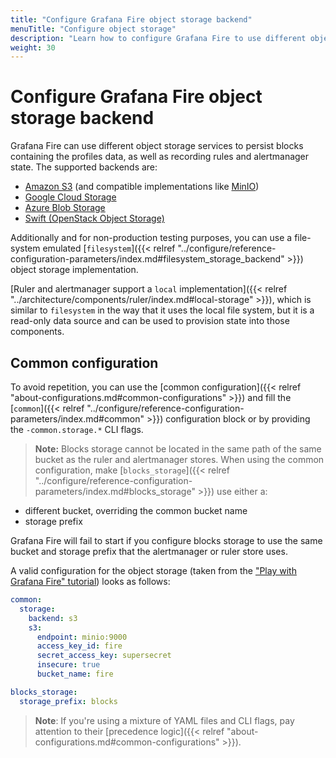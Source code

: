 ```yaml
---
title: "Configure Grafana Fire object storage backend"
menuTitle: "Configure object storage"
description: "Learn how to configure Grafana Fire to use different object storage backend implementations."
weight: 30
---
```


[//TODO]: <> (Adapt me for thanos style object store config)

# Configure Grafana Fire object storage backend

Grafana Fire can use different object storage services to persist blocks containing the profiles data, as well as recording rules and alertmanager state.
The supported backends are:

- [Amazon S3](https://aws.amazon.com/s3/) (and compatible implementations like [MinIO](https://min.io/))
- [Google Cloud Storage](https://cloud.google.com/storage)
- [Azure Blob Storage](https://azure.microsoft.com/es-es/services/storage/blobs/)
- [Swift (OpenStack Object Storage)](https://wiki.openstack.org/wiki/Swift)

Additionally and for non-production testing purposes, you can use a file-system emulated [`filesystem`]({{< relref "../configure/reference-configuration-parameters/index.md#filesystem_storage_backend" >}}) object storage implementation.

[Ruler and alertmanager support a `local` implementation]({{< relref "../architecture/components/ruler/index.md#local-storage" >}}),
which is similar to `filesystem` in the way that it uses the local file system,
but it is a read-only data source and can be used to provision state into those components.

## Common configuration

To avoid repetition, you can use the [common configuration]({{< relref "about-configurations.md#common-configurations" >}}) and fill the [`common`]({{< relref "../configure/reference-configuration-parameters/index.md#common" >}}) configuration block or by providing the `-common.storage.*` CLI flags.

> **Note:** Blocks storage cannot be located in the same path of the same bucket as the ruler and alertmanager stores. When using the common configuration, make [`blocks_storage`]({{< relref "../configure/reference-configuration-parameters/index.md#blocks_storage" >}}) use either a:

- different bucket, overriding the common bucket name
- storage prefix

Grafana Fire will fail to start if you configure blocks storage to use the same bucket and storage prefix that the alertmanager or ruler store uses.

A valid configuration for the object storage (taken from the ["Play with Grafana Fire" tutorial](https://grafana.com/tutorials/play-with-grafana-fire/)) looks as follows:

```yaml
common:
  storage:
    backend: s3
    s3:
      endpoint: minio:9000
      access_key_id: fire
      secret_access_key: supersecret
      insecure: true
      bucket_name: fire

blocks_storage:
  storage_prefix: blocks
```

> **Note**: If you're using a mixture of YAML files and CLI flags, pay attention to their [precedence logic]({{< relref "about-configurations.md#common-configurations" >}}).
